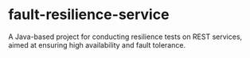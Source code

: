 # fault-resilience-service
A Java-based project for conducting resilience tests on REST services, aimed at ensuring high availability and fault tolerance.
